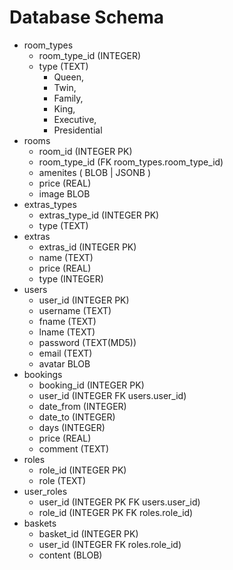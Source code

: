 # Database Schema
- room_types
    - room_type_id (INTEGER)
    - type (TEXT)
        - Queen, 
        - Twin, 
        - Family, 
        - King, 
        - Executive, 
        - Presidential 
- rooms 
    - room_id (INTEGER PK)
    - room_type_id (FK room_types.room_type_id)
    - amenites ( BLOB | JSONB )
    - price (REAL)
    - image BLOB
- extras_types
    - extras_type_id (INTEGER PK)
    - type (TEXT)
- extras
    - extras_id (INTEGER PK)
    - name (TEXT)
    - price (REAL)
    - type (INTEGER)
- users
    - user_id (INTEGER PK)
    - username (TEXT)
    - fname (TEXT)
    - lname (TEXT)
    - password (TEXT(MD5))
    - email (TEXT)
    - avatar BLOB
- bookings
    - booking_id (INTEGER PK)
    - user_id (INTEGER FK users.user_id)
    - date_from (INTEGER)
    - date_to (INTEGER)
    - days (INTEGER)
    - price (REAL)
    - comment (TEXT)
- roles
    - role_id (INTEGER PK)
    - role (TEXT)
- user_roles
    - user_id (INTEGER PK FK users.user_id)
    - role_id (INTEGER PK FK roles.role_id)
- baskets 
    - basket_id (INTEGER PK)
    - user_id (INTEGER FK roles.role_id)
    - content (BLOB)